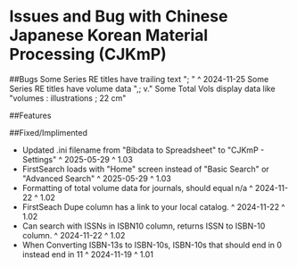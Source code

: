 # Issues and Bug with Chinese Japanese Korean Material Processing (CJKmP)

##Bugs
Some Series RE titles have trailing text "; </font>" ^ 2024-11-25
Some Series RE titles have volume data ",; v."
Some Total Vols display data like "volumes : illustrations ; 22 cm"

##Features


##Fixed/Implimented
- Updated .ini filename from "Bibdata to Spreadsheet" to "CJKmP - Settings" ^ 2025-05-29 ^ 1.03
- FirstSearch loads with "Home" screen instead of "Basic Search" or "Advanced Search" ^ 2025-05-29 ^ 1.03
- Formatting of total volume data for journals, should equal n/a ^ 2024-11-22 ^ 1.02
- FirstSeach Dupe column has a link to your local catalog. ^ 2024-11-22 ^ 1.02
- Can search with ISSNs in ISBN10 column, returns ISSN to ISBN-10 column. ^ 2024-11-22 ^ 1.02
- When Converting ISBN-13s to ISBN-10s, ISBN-10s that should end in 0 instead end in 11 ^ 2024-11-19 ^ 1.01
